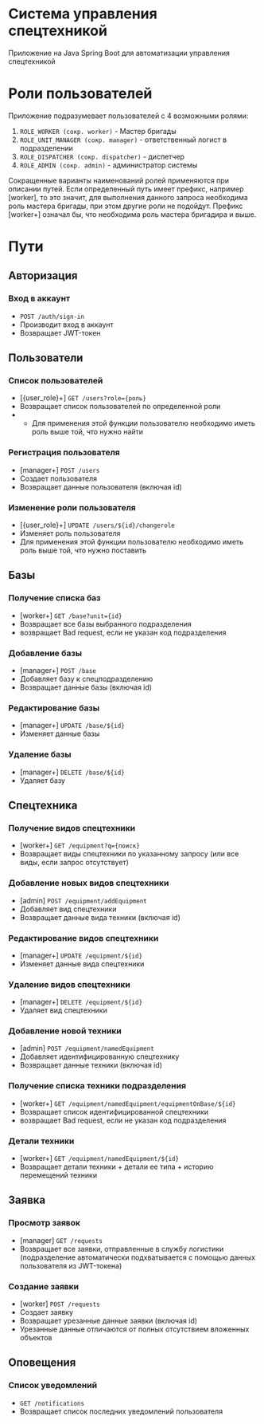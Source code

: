 # Система управления спецтехникой
Приложение на Java Spring Boot для автоматизации управления спецтехникой

# Роли пользователей
Приложение подразумевает пользователей с 4 возможными ролями:
1. `ROLE_WORKER (сокр. worker)` - Мастер бригады
2. `ROLE_UNIT_MANAGER (сокр. manager)` - ответственный логист в подразделении
3. `ROLE_DISPATCHER (сокр. dispatcher)` - диспетчер
4. `ROLE_ADMIN (сокр. admin)` - администратор системы

Сокращенные варианты наименований ролей применяются при описании путей.
Если определенный путь имеет префикс, например [worker], то это значит,
для выполнения данного запроса необходима роль мастера бригады, при этом 
другие роли не подойдут. Префикс [worker+] означал бы, что необходима роль
мастера бригадира и выше.

# Пути

## Авторизация

### Вход в аккаунт

- `POST /auth/sign-in`
- Производит вход в аккаунт
- Возвращает JWT-токен

## Пользователи

### Список пользователей
- [{user_role}+] `GET /users?role={роль}`
- Возвращает список пользователей по определенной роли
- - Для применения этой функции пользователю необходимо иметь роль выше той, что нужно найти

### Регистрация пользователя
- [manager+] `POST /users`
- Создает пользователя
- Возвращает данные пользователя (включая id)

### Изменение роли пользователя
- [{user_role}+] `UPDATE /users/${id}/changerole`
- Изменяет роль пользователя 
- Для применения этой функции пользователю необходимо иметь роль выше той, что нужно поставить

## Базы

### Получение списка баз

- [worker+] `GET /base?unit={id}`
- Возвращает все базы выбранного подразделения
- возвращает Bad request, если не указан код подразделения

### Добавление базы

- [manager+] `POST /base`
- Добавляет базу к спецподразделению
- Возвращает данные базы (включая id)

### Редактирование базы

- [manager+] `UPDATE /base/${id}`
- Изменяет данные базы

### Удаление базы

- [manager+] `DELETE /base/${id}`
- Удаляет базу

## Спецтехника

### Получение видов спецтехники
- [worker+] `GET /equipment?q={поиск}`
- Возвращает виды спецтехники по указанному запросу (или все виды, если запрос отсутствует)

### Добавление новых видов спецтехники
- [admin] `POST /equipment/addEquipment`
- Добавляет вид спецтехники
- Возвращает данные вида техники (включая id)

### Редактирование видов спецтехники

- [manager+] `UPDATE /equipment/${id}`
- Изменяет данные вида спецтехники

### Удаление видов спецтехники

- [manager+] `DELETE /equipment/${id}`
- Удаляет вид спецтехники

### Добавление новой техники
- [admin] `POST /equipment/namedEquipment`
- Добавляет идентифицированную спецтехнику
- Возвращает данные техники (включая id)

### Получение списка техники подразделения
- [worker+] `GET /equipment/namedEquipment/equipmentOnBase/${id}`
- Возвращает список идентифицированной спецтехники
- возвращает Bad request, если не указан код подразделения

### Детали техники
- [worker+] `GET /equipment/namedEquipment/${id}`
- Возвращает детали техники + детали ее типа + историю перемещений техники

## Заявка

### Просмотр заявок
- [manager] `GET /requests`
- Возвращает все заявки, отправленные в службу логистики (подразделение автоматически подхватывается с помощью данных пользователя из JWT-токена)

### Создание заявки
- [worker] `POST /requests`
- Создает заявку
- Возвращает урезанные данные заявки (включая id)
- Урезанные данные отличаются от полных отсутствием вложенных объектов

## Оповещения

### Список уведомлений

- `GET /notifications`
- Возвращает список последних уведомлений пользователя
